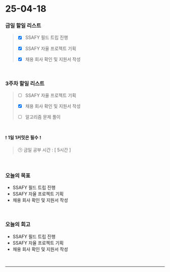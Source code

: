 # 25-04-18

### 금일 할일 리스트
> - [x] SSAFY 필드 트립 진행
>
> - [x] SSAFY 자율 프로젝트 기획
>
> - [x] 채용 회사 확인 및 지원서 작성

<br/>

### 3주차 할일 리스트

> - [ ] SSAFY 자율 프로젝트 기획
>
> - [x] 채용 회사 확인 및 지원서 작성
>
> - [ ] 알고리즘 문제 풀이

<br/>

❗ **1일 1커밋은 필수** ❗

> 🕒 금일 공부 시간 : [ 5시간 ]

<br/>

### 오늘의 목표
- SSAFY 필드 트립 진행
- SSAFY 자율 프로젝트 기획
- 채용 회사 확인 및 지원서 작성

<br>

### 오늘의 회고
- SSAFY 필드 트립 진행
- SSAFY 자율 프로젝트 기획
- 채용 회사 확인 및 지원서 작성


<br/>

---
